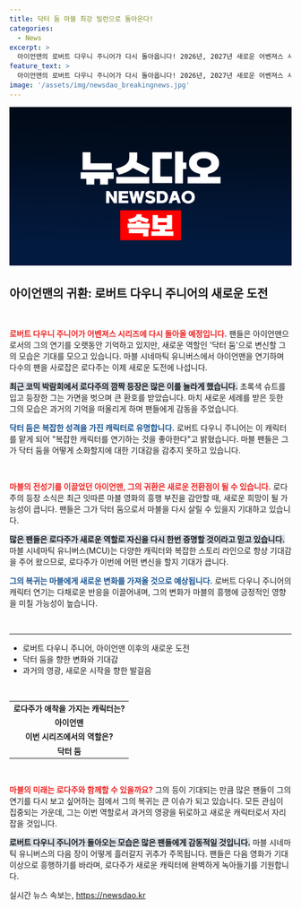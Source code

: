 ```yaml
---
title: 닥터 둠 마블 최강 빌런으로 돌아온다!
categories:
  - News
excerpt: >
  아이언맨의 로버트 다우니 주니어가 다시 돌아옵니다! 2026년, 2027년 새로운 어벤져스 시리즈에서 악당 닥터 둠으로 변신해 관객들을 열광시킬 예정. 그의 복귀가 마블의 흥행 부진을 극복할 수 있을지 관심 집중!
feature_text: >
  아이언맨의 로버트 다우니 주니어가 다시 돌아옵니다! 2026년, 2027년 새로운 어벤져스 시리즈에서 악당 닥터 둠으로 변신해 관객들을 열광시킬 예정. 그의 복귀가 마블의 흥행 부진을 극복할 수 있을지 관심 집중!
image: '/assets/img/newsdao_breakingnews.jpg'
---
```


<p><img src="/assets/img/newsdao_breakingnews.jpg" alt="flaretime 속보" /></p>

<h2 data-ke-size="size26">아이언맨의 귀환: 로버트 다우니 주니어의 새로운 도전</h2>

<p data-ke-size="size16">&nbsp;</p>

<p><b><span style="color: #ee2323;">로버트 다우니 주니어가 어벤져스 시리즈에 다시 돌아올 예정입니다.</span></b> 팬들은 아이언맨으로서의 그의 연기를 오랫동안 기억하고 있지만, 새로운 역할인 '닥터 둠'으로 변신할 그의 모습은 기대를 모으고 있습니다. 마블 시네마틱 유니버스에서 아이언맨을 연기하며 다수의 팬을 사로잡은 로다주는 이제 새로운 도전에 나섭니다.</p>

<p><b><span style="background-color: #21538527;">최근 코믹 박람회에서 로다주의 깜짝 등장은 많은 이를 놀라게 했습니다.</span></b> 초록색 슈트를 입고 등장한 그는 가면을 벗으며 큰 환호를 받았습니다. 마치 새로운 세례를 받은 듯한 그의 모습은 과거의 기억을 떠올리게 하며 팬들에게 감동을 주었습니다. </p>

<p><b><span style="color: #1a5490;">닥터 둠은 복잡한 성격을 가진 캐릭터로 유명합니다.</span></b> 로버트 다우니 주니어는 이 캐릭터를 맡게 되어 "복잡한 캐릭터를 연기하는 것을 좋아한다"고 밝혔습니다. 마블 팬들은 그가 닥터 둠을 어떻게 소화할지에 대한 기대감을 감추지 못하고 있습니다.</p>

<p data-ke-size="size16">&nbsp;</p>

<p><b><span style="color: #ee2323;">마블의 전성기를 이끌었던 아이언맨, 그의 귀환은 새로운 전환점이 될 수 있습니다.</span></b> 로다주의 등장 소식은 최근 잇따른 마블 영화의 흥행 부진을 감안할 때, 새로운 희망이 될 가능성이 큽니다. 팬들은 그가 닥터 둠으로서 마블을 다시 살릴 수 있을지 기대하고 있습니다.</p>

<p><b><span style="background-color: #21538527;">많은 팬들은 로다주가 새로운 역할로 자신을 다시 한번 증명할 것이라고 믿고 있습니다.</span></b> 마블 시네마틱 유니버스(MCU)는 다양한 캐릭터와 복잡한 스토리 라인으로 항상 기대감을 주어 왔으므로, 로다주가 이번에 어떤 변신을 할지 기대가 큽니다.</p>

<p><b><span style="color: #1a5490;">그의 복귀는 마블에게 새로운 변화를 가져올 것으로 예상됩니다.</span></b> 로버트 다우니 주니어의 캐릭터 연기는 다채로운 반응을 이끌어내며, 그의 변화가 마블의 흥행에 긍정적인 영향을 미칠 가능성이 높습니다.</p>

<p data-ke-size="size16">&nbsp;</p>

<hr>

<ul>
  <li>로버트 다우니 주니어, 아이언맨 이후의 새로운 도전</li>
  <li>닥터 둠을 향한 변화와 기대감</li>
  <li>과거의 영광, 새로운 시작을 향한 발걸음</li>
</ul>

<p data-ke-size="size16">&nbsp;</p>

<table style="width:100%">
  <tr>
    <td style="text-align: center; height: 17px;"><b>로다주가 애착을 가지는 캐릭터는?</b></td>
  </tr>
  <tr>
    <td style="text-align: center; height: 17px;"><b>아이언맨</b></td>
  </tr>
  <tr>
    <td style="text-align: center; height: 17px;"><b>이번 시리즈에서의 역할은?</b></td>
  </tr>
  <tr>
    <td style="text-align: center; height: 17px;"><b>닥터 둠</b></td>
  </tr>
</table>

<p data-ke-size="size16">&nbsp;</p>

<p><b><span style="color: #ee2323;">마블의 미래는 로다주와 함께할 수 있을까요?</span></b> 그의 등이 기대되는 만큼 많은 팬들이 그의 연기를 다시 보고 싶어하는 점에서 그의 복귀는 큰 이슈가 되고 있습니다. 모든 관심이 집중되는 가운데, 그는 이번 역할로서 과거의 영광을 뒤로하고 새로운 캐릭터로서 자리 잡을 것입니다.</p>

<p><b><span style="background-color: #21538527;">로버트 다우니 주니어가 돌아오는 모습은 많은 팬들에게 감동적일 것입니다.</span></b> 마블 시네마틱 유니버스의 다음 장이 어떻게 흘러갈지 귀추가 주목됩니다. 팬들은 다음 영화가 기대 이상으로 흥행하기를 바라며, 로다주가 새로운 캐릭터에 완벽하게 녹아들기를 기원합니다.</p>
실시간 뉴스 속보는, <a href="https://newsdao.kr" rel="dofollow">https://newsdao.kr</a>


